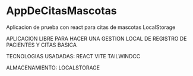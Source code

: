 # AppDeCitasMascotas
Aplicacion de prueba con react para citas de mascotas LocalStorage

APLICACION LIBRE PARA HACER UNA GESTION LOCAL DE REGISTRO DE PACIENTES Y CITAS BASICA

TECNOLOGIAS USADADAS:
REACT 
VITE
TAILWINDCC

ALMACENAMIENTO: 
LOCALSTORAGE
